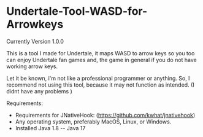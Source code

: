 # Undertale-Tool-WASD-for-Arrowkeys
Currently Version 1.0.0

This is a tool I made for Undertale, it maps WASD to arrow keys so you too can enjoy Undertale fan games and, the game in general if you do not have working arrow keys.

Let it be known, i'm not like a professional programmer or anything. So, I recommend not using this tool, because it may not function as intended. (I didnt have any problems )



Requirements:
  - Requirements for JNativeHook: (https://github.com/kwhat/jnativehook)
  - Any operating system, preferably MacOS, Linux, or Windows.
  - Installed Java 1.8 -- Java 17
